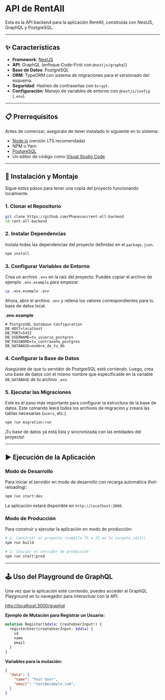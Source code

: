 # API de RentAll

Esta es la API backend para la aplicación RentAll, construida con NestJS, GraphQL y PostgreSQL.

---

## ✨ Características

* **Framework**: [NestJS](https://nestjs.com/)
* **API**: GraphQL (enfoque Code-First con `@nestjs/graphql`)
* **Base de Datos**: PostgreSQL
* **ORM**: TypeORM con sistema de migraciones para el versionado del esquema.
* **Seguridad**: Hasheo de contraseñas con `bcrypt`.
* **Configuración**: Manejo de variables de entorno con `@nestjs/config` (`.env`).

---

## 📋 Prerrequisitos

Antes de comenzar, asegúrate de tener instalado lo siguiente en tu sistema:

* [Node.js](https://nodejs.org/) (versión LTS recomendada)
* NPM o Yarn
* [PostgreSQL](https://www.postgresql.org/)
* Un editor de código como [Visual Studio Code](https://code.visualstudio.com/)

---

## 🚀 Instalación y Montaje

Sigue estos pasos para tener una copia del proyecto funcionando localmente.

### 1. Clonar el Repositorio
```bash
git clone https://github.com/Phanesan/rent-all-backend
cd rent-all-backend
```

### 2. Instalar Dependencias
Instala todas las dependencias del proyecto definidas en el `package.json`.
```bash
npm install
```

### 3. Configurar Variables de Entorno
Crea un archivo `.env` en la raíz del proyecto. Puedes copiar el archivo de ejemplo `.env.example` para empezar.

```bash
cp .env.example .env
```
Ahora, abre el archivo `.env` y rellena los valores correspondientes para tu base de datos local.

**.env.example**
```env
# PostgreSQL Database Configuration
DB_HOST=localhost
DB_PORT=5432
DB_USERNAME=tu_usuario_postgres
DB_PASSWORD=tu_contraseña_postgres
DB_DATABASE=nombre_de_tu_db
```

### 4. Configurar la Base de Datos
Asegúrate de que tu servidor de PostgreSQL esté corriendo. Luego, crea una base de datos con el mismo nombre que especificaste en la variable `DB_DATABASE` de tu archivo `.env`.

### 5. Ejecutar las Migraciones
Este es el paso más importante para configurar la estructura de la base de datos. Este comando leerá todos los archivos de migración y creará las tablas necesarias (`users`, etc.).

```bash
npm run migration:run
```
¡Tu base de datos ya está lista y sincronizada con las entidades del proyecto!

---

## ▶️ Ejecución de la Aplicación

### Modo de Desarrollo
Para iniciar el servidor en modo de desarrollo con recarga automática (hot-reloading):
```bash
npm run start:dev
```
La aplicación estará disponible en `http://localhost:3000`.

### Modo de Producción
Para construir y ejecutar la aplicación en modo de producción:
```bash
# 1. Construir el proyecto (compila TS a JS en la carpeta /dist)
npm run build

# 2. Iniciar el servidor de producción
npm run start:prod
```

---

## 🕹️ Uso del Playground de GraphQL

Una vez que la aplicación esté corriendo, puedes acceder al GraphQL Playground en tu navegador para interactuar con la API:

[http://localhost:3000/graphql](http://localhost:3000/graphql)

**Ejemplo de Mutación para Registrar un Usuario:**
```graphql
mutation Register($data: CreateUserInput!) {
  registerUser(createUserInput: $data) {
    id
    name
    email
  }
}
```
**Variables para la mutación:**
```json
{
  "data": {
    "name": "Test User",
    "email": "test@example.com",
  }
}